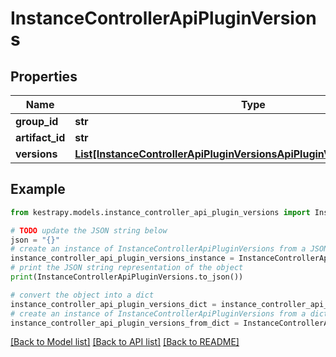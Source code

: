 # InstanceControllerApiPluginVersions


## Properties

Name | Type | Description | Notes
------------ | ------------- | ------------- | -------------
**group_id** | **str** |  | [optional] 
**artifact_id** | **str** |  | [optional] 
**versions** | [**List[InstanceControllerApiPluginVersionsApiPluginVersionAndMetadata]**](InstanceControllerApiPluginVersionsApiPluginVersionAndMetadata.md) |  | [optional] 

## Example

```python
from kestrapy.models.instance_controller_api_plugin_versions import InstanceControllerApiPluginVersions

# TODO update the JSON string below
json = "{}"
# create an instance of InstanceControllerApiPluginVersions from a JSON string
instance_controller_api_plugin_versions_instance = InstanceControllerApiPluginVersions.from_json(json)
# print the JSON string representation of the object
print(InstanceControllerApiPluginVersions.to_json())

# convert the object into a dict
instance_controller_api_plugin_versions_dict = instance_controller_api_plugin_versions_instance.to_dict()
# create an instance of InstanceControllerApiPluginVersions from a dict
instance_controller_api_plugin_versions_from_dict = InstanceControllerApiPluginVersions.from_dict(instance_controller_api_plugin_versions_dict)
```
[[Back to Model list]](../README.md#documentation-for-models) [[Back to API list]](../README.md#documentation-for-api-endpoints) [[Back to README]](../README.md)


